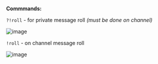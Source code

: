 **Commmands:**

`?!roll` - for private message roll *(must be done on channel)*

![image](https://github.com/TakoTatsuOji/gamba-roll-bot/assets/67666864/9d0d67a1-3385-45a2-8e2c-df5ac445c81b)

`!roll` - on channel message roll

![image](https://github.com/TakoTatsuOji/gamba-roll-bot/assets/67666864/a89996c7-a831-488e-b96d-9beeaf5a6d1a)


